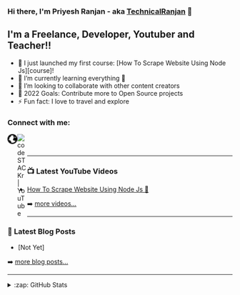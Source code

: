 ### Hi there, I'm Priyesh Ranjan - aka [TechnicalRanjan][website] 👋 

## I'm a Freelance, Developer, Youtuber and Teacher!!

- 🔭 I just launched my first course: [How To Scrape Website Using  Node Js][course]!
- 🌱 I’m currently learning everything 🤣
- 👯 I’m looking to collaborate with other content creators
- 🥅 2022 Goals: Contribute more to Open Source projects
- ⚡ Fun fact: I love to travel and explore

### Connect with me:

[<img align="left" alt="codeSTACKr.com" width="22px" src="https://raw.githubusercontent.com/iconic/open-iconic/master/svg/globe.svg" />][website]
[<img align="left" alt="codeSTACKr | YouTube" width="22px" src="https://cdn.jsdelivr.net/npm/simple-icons@v3/icons/youtube.svg" />][youtube]
<br />
<br />

---

### 📺 Latest YouTube Videos

<!-- YOUTUBE:START -->
- [How To Scrape Website Using Node Js  🤯](https://youtu.be/gDF61ETGs2E)
<!-- YOUTUBE:END -->

➡️ [more videos...](https://www.youtube.com/channel/UCdQGNWN_SQytZ1KrNRHj2bg)

---

### 📕 Latest Blog Posts

<!-- BLOG-POST-LIST:START -->
- [Not Yet]
<!-- BLOG-POST-LIST:END -->

➡️ [more blog posts...](https://technicalranjan.com)

---

<details>
  <summary>:zap: GitHub Stats</summary>

  <img align="left" alt="TechnicalRanjan's GitHub Stats" src="" />

</details>

[website]: https://technialranjan.com
[youtube]: https://www.youtube.com/channel/UCdQGNWN_SQytZ1KrNRHj2bg
